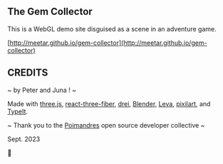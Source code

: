 ## The Gem Collector

This is a WebGL demo site disguised as a scene in an adventure game.

[http://meetar.github.io/gem-collector](http://meetar.github.io/gem-collector)

## CREDITS
~ by Peter and Juna ! ~

Made with [three.js](https://threejs.org/), [react-three-fiber](https://github.com/pmndrs/react-three-fiber), [drei](https://github.com/pmndrs/drei), [Blender](http://blender.org), [Leva](https://github.com/pmndrs/leva), [pixilart](https://www.pixilart.com/), and [TypeIt](https://www.typeitjs.com/).

~ Thank you to the [Poimandres](https://pmnd.rs/) open source developer collective ~

Sept. 2023

💎

